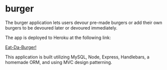 # burger

The burger application lets users devour pre-made burgers or add their own burgers to be devoured later or devoured immediately.

The app is deployed to Heroku at the following link: 

[Eat-Da-Burger!](https://glacial-reaches-74354.herokuapp.com/burgers)

This application is built utilizing MySQL, Node, Express, Handlebars, a homemade ORM, and using MVC design patterning.

